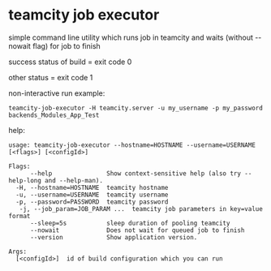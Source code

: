# teamcity job executor

simple command line utility which runs job in teamcity and waits (without --nowait flag)
for job to finish

success status of build = exit code 0

other status = exit code 1

non-interactive run example:
```
teamcity-job-executor -H teamcity.server -u my_username -p my_password backends_Modules_App_Test
```

help:
```
usage: teamcity-job-executor --hostname=HOSTNAME --username=USERNAME [<flags>] [<configId>]

Flags:
      --help               Show context-sensitive help (also try --help-long and --help-man).
  -H, --hostname=HOSTNAME  teamcity hostname
  -u, --username=USERNAME  teamcity username
  -p, --password=PASSWORD  teamcity password
   -j, --job_param=JOB_PARAM ...  teamcity job parameters in key=value format
      --sleep=5s           sleep duration of pooling teamcity
      --nowait             Does not wait for queued job to finish
      --version            Show application version.

Args:
  [<configId>]  id of build configuration which you can run
```
